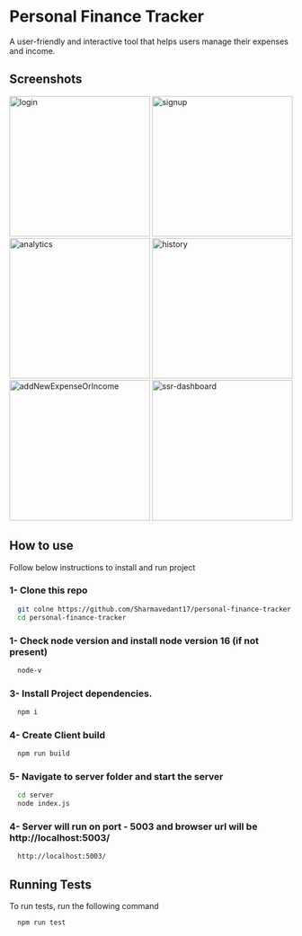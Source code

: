 # Personal Finance Tracker

A user-friendly and interactive tool that helps
users manage their expenses and income.

## Screenshots

<img width="250" alt="login" src="https://github.com/Sharmavedant17/personal-finance-tracker/assets/40349646/260d0356-be92-4cde-811c-4c734ab3da0f">    
<img width="250" alt="signup" src="https://github.com/Sharmavedant17/personal-finance-tracker/assets/40349646/e34c05a2-b7a2-45c5-a98c-b7acf8358984">

<img width="250" alt="analytics" src="https://github.com/Sharmavedant17/personal-finance-tracker/assets/40349646/d60b2c69-e1e1-4dcc-955d-06ff868b6b92"> 
<img width="250" alt="history" src="https://github.com/Sharmavedant17/personal-finance-tracker/assets/40349646/928f52fc-a107-47cf-90aa-f20b59423b9c">

<img width="250" alt="addNewExpenseOrIncome" src="https://github.com/Sharmavedant17/personal-finance-tracker/assets/40349646/f6808b02-8aed-4129-8cda-7cbf30a42ee4">
<img width="250" alt="ssr-dashboard" src="https://github.com/Sharmavedant17/personal-finance-tracker/assets/40349646/4477c248-191a-49d1-b3bf-b73dd33f0e9d">

## How to use

Follow below instructions to install and run project

### 1- Clone this repo

```bash
  git colne https://github.com/Sharmavedant17/personal-finance-tracker.git
  cd personal-finance-tracker
```
### 1- Check node version and install node version 16 (if not present)

```bash
  node-v
```

### 3- Install Project dependencies.

```bash
  npm i
```

### 4- Create Client build

```bash
  npm run build
```

### 5- Navigate to server folder and start the server

```bash
  cd server
  node index.js
```
### 4- Server will run on port - 5003 and browser url will be http://localhost:5003/

```bash
  http://localhost:5003/
```
## Running Tests

To run tests, run the following command

```bash
  npm run test
```


